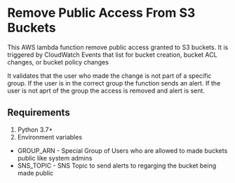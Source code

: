 # Remove Public Access From S3 Buckets

This AWS lambda function remove public access granted to S3 buckets. It is triggered by CloudWatch Events that list for bucket creation, bucket ACL changes, or bucket policy changes

It validates that the user who made the change is not part of a specific group. If the user is in the correct group the function sends an alert. If the user is not aprt of the group the access is removed and alert is sent.

## Requirements
1. Python 3.7+
2. Environment variables
  * GROUP_ARN - Special Group of Users who are allowed to made buckets public like system admins
  * SNS_TOPIC - SNS Topic to send alerts to regarging the bucket being made public